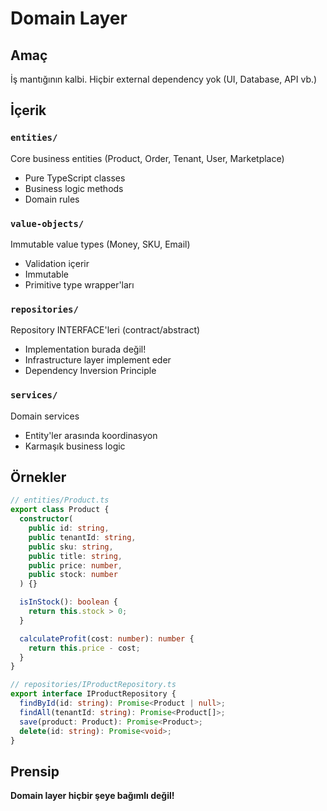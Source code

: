 # Domain Layer

## Amaç

İş mantığının kalbi. Hiçbir external dependency yok (UI, Database, API vb.)

## İçerik

### `entities/`

Core business entities (Product, Order, Tenant, User, Marketplace)

- Pure TypeScript classes
- Business logic methods
- Domain rules

### `value-objects/`

Immutable value types (Money, SKU, Email)

- Validation içerir
- Immutable
- Primitive type wrapper'ları

### `repositories/`

Repository INTERFACE'leri (contract/abstract)

- Implementation burada değil!
- Infrastructure layer implement eder
- Dependency Inversion Principle

### `services/`

Domain services

- Entity'ler arasında koordinasyon
- Karmaşık business logic

## Örnekler

```typescript
// entities/Product.ts
export class Product {
  constructor(
    public id: string,
    public tenantId: string,
    public sku: string,
    public title: string,
    public price: number,
    public stock: number
  ) {}

  isInStock(): boolean {
    return this.stock > 0;
  }

  calculateProfit(cost: number): number {
    return this.price - cost;
  }
}

// repositories/IProductRepository.ts
export interface IProductRepository {
  findById(id: string): Promise<Product | null>;
  findAll(tenantId: string): Promise<Product[]>;
  save(product: Product): Promise<Product>;
  delete(id: string): Promise<void>;
}
```

## Prensip

**Domain layer hiçbir şeye bağımlı değil!**
